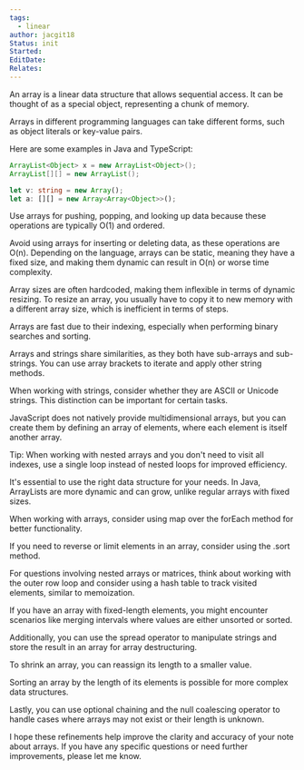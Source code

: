 ```yaml
---
tags:
  - linear
author: jacgit18
Status: init
Started: 
EditDate: 
Relates:
---
```



An array is a linear data structure that allows sequential access. It can be thought of as a special object, representing a chunk of memory.

Arrays in different programming languages can take different forms, such as object literals or key-value pairs.

Here are some examples in Java and TypeScript:

```java
ArrayList<Object> x = new ArrayList<Object>();
ArrayList[][] = new ArrayList();
```

```typescript
let v: string = new Array();
let a: [][] = new Array<Array<Object>>();
```

Use arrays for pushing, popping, and looking up data because these operations are typically O(1) and ordered.

Avoid using arrays for inserting or deleting data, as these operations are O(n). Depending on the language, arrays can be static, meaning they have a fixed size, and making them dynamic can result in O(n) or worse time complexity.

Array sizes are often hardcoded, making them inflexible in terms of dynamic resizing. To resize an array, you usually have to copy it to new memory with a different array size, which is inefficient in terms of steps.

Arrays are fast due to their indexing, especially when performing binary searches and sorting.

Arrays and strings share similarities, as they both have sub-arrays and sub-strings. You can use array brackets to iterate and apply other string methods.

When working with strings, consider whether they are ASCII or Unicode strings. This distinction can be important for certain tasks.

JavaScript does not natively provide multidimensional arrays, but you can create them by defining an array of elements, where each element is itself another array.

Tip: When working with nested arrays and you don't need to visit all indexes, use a single loop instead of nested loops for improved efficiency.

It's essential to use the right data structure for your needs. In Java, ArrayLists are more dynamic and can grow, unlike regular arrays with fixed sizes.

When working with arrays, consider using map over the forEach method for better functionality.

If you need to reverse or limit elements in an array, consider using the .sort method.

For questions involving nested arrays or matrices, think about working with the outer row loop and consider using a hash table to track visited elements, similar to memoization.

If you have an array with fixed-length elements, you might encounter scenarios like merging intervals where values are either unsorted or sorted.

Additionally, you can use the spread operator to manipulate strings and store the result in an array for array destructuring.

To shrink an array, you can reassign its length to a smaller value.

Sorting an array by the length of its elements is possible for more complex data structures.

Lastly, you can use optional chaining and the null coalescing operator to handle cases where arrays may not exist or their length is unknown.

I hope these refinements help improve the clarity and accuracy of your note about arrays. If you have any specific questions or need further improvements, please let me know.